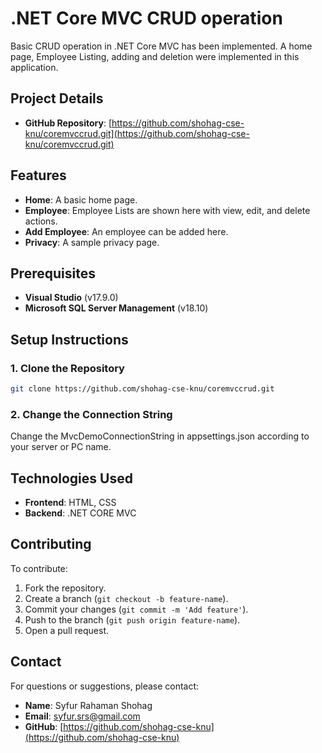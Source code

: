 # .NET Core MVC CRUD operation

Basic CRUD operation in .NET Core MVC has been implemented. A home page, Employee Listing, adding and deletion were implemented in this application.

## Project Details

- **GitHub Repository**: [https://github.com/shohag-cse-knu/coremvccrud.git](https://github.com/shohag-cse-knu/coremvccrud.git)

## Features

- **Home**: A basic home page.
- **Employee**: Employee Lists are shown here with view, edit, and delete actions.
- **Add Employee**: An employee can be added here.
- **Privacy**: A sample privacy page.

## Prerequisites

- **Visual Studio** (v17.9.0)
- **Microsoft SQL Server Management** (v18.10)

## Setup Instructions

### 1. Clone the Repository
```bash
git clone https://github.com/shohag-cse-knu/coremvccrud.git
````
### 2. Change the Connection String
Change the MvcDemoConnectionString in appsettings.json according to your server or PC name.

## Technologies Used

- **Frontend**: HTML, CSS
- **Backend**: .NET CORE MVC

## Contributing

To contribute:

1. Fork the repository.
2. Create a branch (`git checkout -b feature-name`).
3. Commit your changes (`git commit -m 'Add feature'`).
4. Push to the branch (`git push origin feature-name`).
5. Open a pull request.

## Contact

For questions or suggestions, please contact:

- **Name**: Syfur Rahaman Shohag
- **Email**: [syfur.srs@gmail.com](mailto:syfur.srs@gmail.com)
- **GitHub**: [https://github.com/shohag-cse-knu](https://github.com/shohag-cse-knu)

